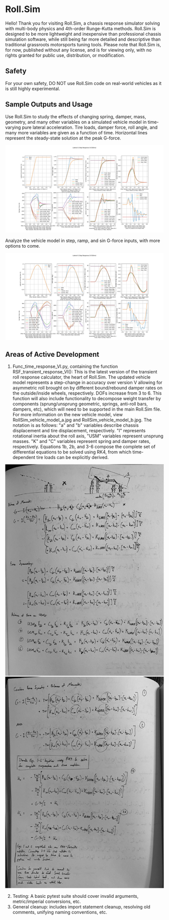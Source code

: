 # Roll.Sim
Hello! Thank you for visiting Roll.Sim, a chassis response simulator solving with multi-body physics and 4th-order Runge-Kutta methods. Roll.Sim is designed to be more lightweight and inexpensive than professional chassis simulation software, while still being far more detailed and descriptive than traditional grassroots motorsports tuning tools. Please note that Roll.Sim is, for now, published without any license, and is for viewing only, with no rights granted for public use, distribution, or modification. 

## Safety
For your own safety, DO NOT use Roll.Sim code on real-world vehicles as it is still highly experimental.

## Sample Outputs and Usage
Use Roll.Sim to study the effects of changing spring, damper, mass, geometry, and many other variables on a simulated vehicle model in time-varying pure lateral acceleration. Tire loads, damper force, roll angle, and many more variables are given as a function of time. Horizontal lines represent the steady-state solution at the peak G-force.

![screenshot_1.JPG](screenshot_1.JPG)

Analyze the vehicle model in step, ramp, and sin G-force inputs, with more options to come.

![screenshot_2.JPG](screenshot_2.JPG)

## Areas of Active Development
1. Func_time_response_VI.py, containing the function RSF_transient_response_VI(): This is the latest version of the transient roll response calculator, the heart of Roll.Sim. The updated vehicle model represents a step-change in accuracy over version V allowing for asymmetric roll brought on by different bound/rebound damper rates on the outside/inside wheels, respectively. DOFs increase from 3 to 6. This function will also include functionality to decompose weight transfer by components (sprung/unsprung geometric, springs, anti-roll bars, dampers, etc), which will need to be supported in the main Roll.Sim file. For more information on the new vehicle model, view RollSim_vehicle_model_a.jpg and RollSim_vehicle_model_b.jpg. The notation is as follows: "a" and "b" variables describe chassis displacement and tire displacement, respectively. "I" represents rotational inertia about the roll axis, "USM" variables represent unsprung masses. "K" and "C" variables represent spring and damper rates, respectively. Equations 1b, 2b, and 3-6 compose the complete set of differential equations to be solved using RK4, from which time-dependent tire loads can be explicitly derived.

![RollSim_vehicle_model_a](RollSim_vehicle_model_a.jpg)
![RollSim_vehicle_model_b](RollSim_vehicle_model_b.jpg)

2. Testing: A basic pytest suite should cover invalid arguments, metric/imperial conversions, etc.
3. General cleanup: includes import statement cleanup, resolving old comments, unifying naming conventions, etc.
